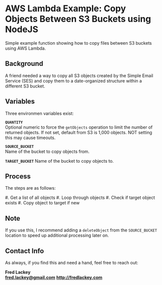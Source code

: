 # AWS Lambda Example: Copy Objects Between S3 Buckets using NodeJS
Simple example function showing how to copy files between S3 buckets using AWS Lambda.

## Background  
A friend needed a way to copy all S3 objects created by the Simple Email Service (SES) and copy them to a date-organized structure within a different S3 bucket.

## Variables  
Three environmen variables exist:

**`QUANTITY`**  
Optional numeric to force the `getObjects` operation to limit the number of returned objects.  If not set, default from S3 is 1,000 objects.  NOT setting this may cause timeouts.

**`SOURCE_BUCKET`**  
Name of the bucket to copy objects from.

**`TARGET_BUCKET`**
Name of the bucket to copy objects to.

## Process  
The steps are as follows:

#. Get a list of all objects
#. Loop through objects
#. Check if target object exists
#. Copy object to target if new

## Note  
If you use this, I recommend adding a `deleteObject` from the `SOURCE_BUCKET` location to speed up additional processing later on.

## Contact Info  
As always, if you find this and need a hand, feel free to reach out:

**Fred Lackey**  
**fred.lackey@gmail.com**
**http://fredlackey.com**

